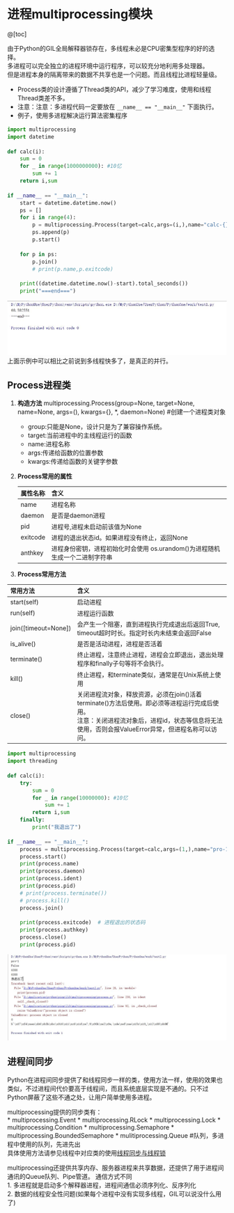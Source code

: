 # 进程multiprocessing模块

@[toc]

由于Python的GIL全局解释器锁存在，多线程未必是CPU密集型程序的好的选择。  
多进程可以完全独立的进程环境中运行程序，可以较充分地利用多处理器。  
但是进程本身的隔离带来的数据不共享也是一个问题。而且线程比进程轻量级。  

* Process类的设计遵循了Thread类的API，减少了学习难度，使用和线程Thread类差不多。
* 注意：注意：多进程代码一定要放在 `__name__ == "__main__"` 下面执行。
* 例子，使用多进程解决运行算法密集程序

````python
import multiprocessing
import datetime

def calc(i):
    sum = 0
    for _ in range(1000000000): #10忆
        sum += 1
    return i,sum

if __name__ == "__main__":
    start = datetime.datetime.now()
    ps = []
    for i in range(4):
        p = multiprocessing.Process(target=calc,args=(i,),name="calc-{}".format(i))
        ps.append(p)
        p.start()

    for p in ps:
        p.join()
        # print(p.name,p.exitcode)

    print((datetime.datetime.now()-start).total_seconds())
    print("===end===")
````

![process_001](https://raw.githubusercontent.com/1263351411/xdd.github.io/master/img/python/process_001.jpg)  
上面示例中可以相比之前说到多线程快多了，是真正的并行。

## Process进程类

1. **构造方法** multiprocessing.Process(group=None, target=None, name=None, args=(), kwargs={}, *, daemon=None) #创建一个进程类对象
    * group:只能是None，设计只是为了兼容操作系统。
    * target:当前进程中的主线程运行的函数
    * name:进程名称
    * args:传递给函数的位置参数
    * kwargs:传递给函数的关键字参数

2. **Process常用的属性**

    |属性名称|含义|
    |:----|:----|
    name|进程名称
    daemon|是否是daemon进程
    pid|进程号,进程未启动前该值为None
    exitcode|进程的退出状态id。如果进程没有终止，返回None
    anthkey|进程身份密钥，进程初始化时会使用 os.urandom()为进程随机生成一个二进制字符串

3. **Process常用方法**

|常用方法|含义|
|:-----|:----|
start(self)|启动进程
run(self)|进程运行函数
join([timeout=None])|会产生一个阻塞，直到进程执行完成退出后返回True,<br/>timeout超时时长。指定时长内未结束会返回False
is_alive()|是否是活动进程，进程是否活着
terminate()|终止进程，注意终止进程，进程会立即退出，退出处理程序和finally子句等将不会执行。
kill()|终止进程，和terminate类似，通常是在Unix系统上使用
close()|关闭进程流对象，释放资源，必须在join()活着terminate()方法后使用。即必须等进程运行完成后使用。<br/>注意：关闭进程流对象后，进程id，状态等信息将无法使用，否则会报ValueError异常，但进程名称可以访问。

````python
import multiprocessing
import threading

def calc(i):
    try:
        sum = 0
        for _ in range(10000000): #10忆
            sum += 1
        return i,sum
    finally:
        print("我退出了")

if __name__ == "__main__":
    process = multiprocessing.Process(target=calc,args=(1,),name="pro-1")
    process.start()
    print(process.name)
    print(process.daemon)
    print(process.ident)
    print(process.pid)
    # print(process.terminate())
    # process.kill()
    process.join()

    print(process.exitcode)  # 进程退出的状态码
    print(process.authkey)
    process.close()
    print(process.pid)
````

![process_002](https://raw.githubusercontent.com/1263351411/xdd.github.io/master/img/python/process_002.jpg)  

## 进程间同步

Python在进程间同步提供了和线程同步一样的类，使用方法一样，使用的效果也类似，不过进程间代价要高于线程间，而且系统底层实现是不通的。只不过Python屏蔽了这些不通之处，让用户简单使用多进程。  

multiprocessing提供的同步类有：  
    * multiprocessing.Event
    * multiprocessing.RLock
    * multiprocessing.Lock
    * multiprocessing.Condition
    * multiprocessing.Semaphore
    * multiprocessing.BoundedSemaphore
    * mulitiprocessing.Queue #队列，多进程中使用的队列，先进先出  
具体使用方法请参见线程中对应类的使用[线程同步与线程锁](./3.线程同步与线程锁.md)  

multiprocessing还提供共享内存、服务器进程来共享数据，还提供了用于进程间通讯的Queue队列、Pipe管道。
通信方式不同  
    1. 多进程就是启动多个解释器进程，进程间通信必须序列化、反序列化  
    2. 数据的线程安全性问题(如果每个进程中没有实现多线程，GIL可以说没什么用了)
